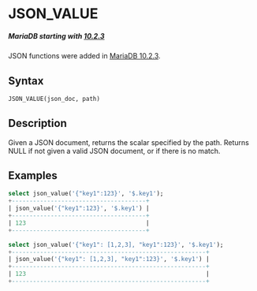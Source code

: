 # JSON_VALUE

##### MariaDB starting with [10.2.3](/kb/en/mariadb-1023-release-notes/)

JSON functions were added in [MariaDB 10.2.3](/kb/en/mariadb-1023-release-notes/).

## Syntax

```sql
JSON_VALUE(json_doc, path)
```

## Description

Given a JSON document, returns the scalar specified by the path. Returns NULL if not given a valid JSON document, or if there is no match.

## Examples

```sql
select json_value('{"key1":123}', '$.key1');
+--------------------------------------+
| json_value('{"key1":123}', '$.key1') |
+--------------------------------------+
| 123                                  |
+--------------------------------------+

select json_value('{"key1": [1,2,3], "key1":123}', '$.key1');
+-------------------------------------------------------+
| json_value('{"key1": [1,2,3], "key1":123}', '$.key1') |
+-------------------------------------------------------+
| 123                                                   |
+-------------------------------------------------------+
```